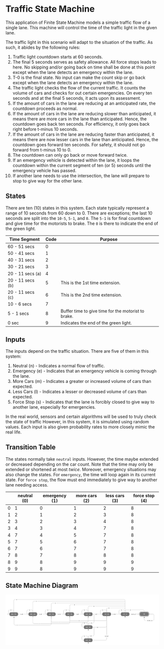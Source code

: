 # Traffic State Machine
This application of Finite State Machine models a simple traffic flow of a single lane. This machine will
control the time of the traffic light in the given lane. 

The traffic light in this scenario will adapt to the situation of the traffic. As such, it abides by the 
following rules:

1. Traffic light countdown starts at 60 seconds. 
2. The final 5 seconds serves as safety allowance. All force stops leads to here. No skipping and/or going back 
on time shall be done at this point except when the lane detects an emergency within the lane. 
3. T-0 is the final state. No input can make the count skip or go back except when the lane detects an 
emergency within the lane.
4. The traffic light checks the flow of the current traffic. It counts the volume of cars and checks for 
out certain emergencies. On every ten seconds and at the final 5 seconds, it acts upon its assessment.
5. If the amount of cars in the lane are reducing at an anticipated rate, the countdown proceeds as normal.
6. If the amount of cars in the lane are reducing slower than anticipated, it means there are more cars in 
the lane than anticipated. Hence, the countdown goes back ten seconds. For efficiency, it only goes back
right before t-minus 10 seconds.
7. If the amount of cars in the lane are reducing faster than anticipated, it means there are now lesser
cars in the lane than anticipated. Hence, the countdown goes forward ten seconds. For safety, it should not
go forward from t-minus 10 to 0.
8. The countdown can only go back or move forward twice. 
9. If an emergency vehicle is detected within the lane, it loops the countdown within the current segment 
of ten (or 5) seconds until the emergency vehicle has passed.
10. If another lane needs to use the intersection, the lane will prepare to stop to give way for the other lane.


## States
There are ten (10) states in this system. Each state typically represent a range of 10 seconds from 60 
down to 0. There are exceptions; the last 10 seconds are split into the `10-5`, `5-1`, and `0`. The `5-1`
is for final countdown and give time for the motorists to brake. The `0` is there to indicate the end of 
the green light.

| Time Segment     | Code | Purpose                                             |
|------------------|------|-----------------------------------------------------|
| 60 - 51 secs     | 0    |                                                     |
| 50 - 41 secs     | 1    |                                                     |
| 40 - 31 secs     | 2    |                                                     |
| 30 - 21 secs     | 3    |                                                     |
| 20 - 11 secs (a) | 4    |                                                     |
| 20 - 11 secs (b) | 5    | This is the 1st time extension.                     |
| 20 - 11 secs (c) | 6    | This is the 2nd time extension.                     |
| 10 - 6 secs      | 7    |                                                     |
| 5 - 1 secs       | 8    | Buffer time to give time for the motorist to brake. |
| 0 sec            | 9    | Indicates the end of the green light.               |


## Inputs
The inputs depend on the traffic situation. There are five of them in this system:
1. Neutral (n) - Indicates a normal flow of traffic.
2. Emergency (e) - Indicates that an emergency vehicle is coming through the lane.
3. More Cars (m) - Indicates a greater or increased volume of cars than expected. 
4. Less Cars (l) - Indicates a lesser or decreased volume of cars than expected. 
5. Force Stop (s) - Indicates that the lane is forcibly closed to give way to another lane, especially for emergencies.

In the real world, sensors and certain algorithms will be used to truly check the state of traffic
However, in this system, it is simulated using random values. Each input is also given probability 
rates to more closely mimic the real life.


## Transition Table
The states normally take `neutral` inputs. However, the time maybe extended or decreased depending on the 
car count. Note that the time may only be extended or shortened at most *twice*. Moreover, emergency 
situations may also change the states. For `emergency`, the time will loop again in its current state. For 
`force stop`, the flow must end immediately to give way to another lane needing access.

|   | neutral (0) | emergency (1) | more cars (2) | less cars (3) | force stop (4) |
|---|-------------|---------------|---------------|---------------|----------------|
| 0 | 1           | 0             | 1             | 2             | 8              |
| 1 | 2           | 1             | 2             | 3             | 8              |
| 2 | 3           | 2             | 3             | 4             | 8              |
| 3 | 4           | 3             | 4             | 7             | 8              |
| 4 | 7           | 4             | 5             | 7             | 8              |
| 5 | 7           | 5             | 6             | 7             | 8              |
| 6 | 7           | 6             | 7             | 7             | 8              |
| 7 | 8           | 7             | 8             | 8             | 8              |
| 8 | 9           | 8             | 9             | 9             | 9              |
| 9 | 9           | 8             | 9             | 9             | 9              |


## State Machine Diagram
![Traffic State Machine](traffic_state_machine.png)

